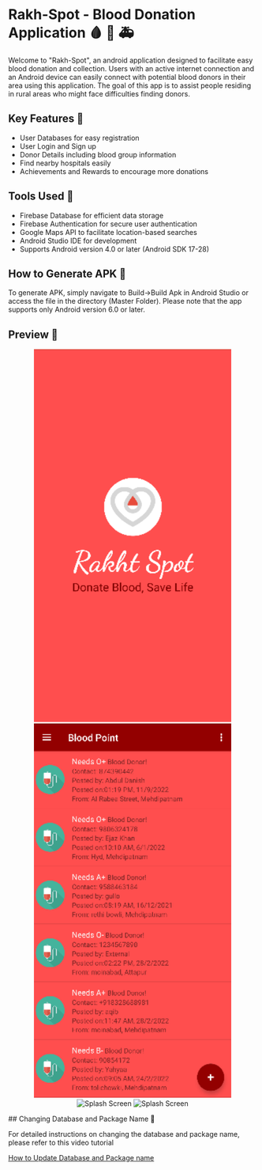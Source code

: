 # Rakh-Spot - Blood Donation Application 🩸 💚 🚑
Welcome to "Rakh-Spot", an android application designed to facilitate easy blood donation and collection. Users with an active internet connection and an Android device can easily connect with potential blood donors in their area using this application. The goal of this app is to assist people residing in rural areas who might face difficulties finding donors.

## Key Features 🌠
- User Databases for easy registration
- User Login and Sign up
- Donor Details including blood group information
- Find nearby hospitals easily
- Achievements and Rewards to encourage more donations
## Tools Used 🔧
- Firebase Database for efficient data storage
- Firebase Authentication for secure user authentication
- Google Maps API to facilitate location-based searches
- Android Studio IDE for development
- Supports Android version 4.0 or later (Android SDK 17-28)
## How to Generate APK 💾
To generate APK, simply navigate to Build->Build Apk in Android Studio or access the file in the directory (Master Folder). Please note that the app supports only Android version 6.0 or later.

## Preview 👀
<p align = "center">
<img width="400" src="https://github.com/TUNKSTUN/BloodBank-master/blob/master/Splash.png" alt="Splash Screen"/>
<img width="400" src="https://github.com/TUNKSTUN/BloodBank-master/blob/master/Content.png" alt="Splash Screen"/>
<img width="400" src="https://github.com/TUNSKTUN/BloodBank-master/blob/master/DashBoard.png" alt="Splash Screen"/>
<img width="400" src="https://github.com/TUNSKTUN/BloodBank-master/blob/master/Profile.png" alt="Splash Screen"/>
</P>
## Changing Database and Package Name 📁

For detailed instructions on changing the database and package name, please refer to this video tutorial

[How to Update Database and Package name](https://www.youtube.com/watch?v=nAzAo7shGKQ&ab_channel=AnubhavAnand)
